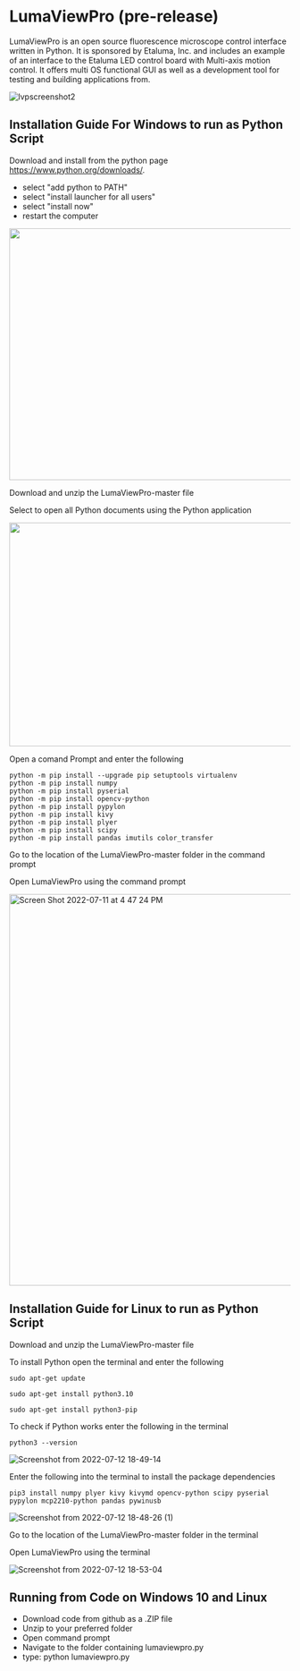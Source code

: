 # LumaViewPro (pre-release) 
LumaViewPro is an open source fluorescence microscope control interface written in Python.  It is sponsored by Etaluma, Inc. and includes an example of an interface to the Etaluma LED control board with Multi-axis motion control. It offers multi OS functional GUI as well as a development tool for testing and building applications from.

![lvpscreenshot2](https://user-images.githubusercontent.com/108957480/179601967-8c2f3be7-5371-4091-9f07-fd34e1c8f9bb.png)


## Installation Guide For Windows to run as Python Script 
Download and install from the python page https://www.python.org/downloads/.
- select "add python to PATH"
- select "install launcher for all users"
- select "install now"
- restart the computer

<img src="https://user-images.githubusercontent.com/108957480/178378391-fffaa372-6472-4022-88e4-571670b97fcd.png" width="800" height="450">

Download and unzip the LumaViewPro-master file 

Select to open all Python documents using the Python application 

<img src="https://user-images.githubusercontent.com/108957480/178375526-ada1cade-14ee-4f9a-8695-8b55f698c4b0.png" width="800" height="400">

Open a comand Prompt and enter the following 
```
python -m pip install --upgrade pip setuptools virtualenv
python -m pip install numpy
python -m pip install pyserial
python -m pip install opencv-python
python -m pip install pypylon
python -m pip install kivy
python -m pip install plyer
python -m pip install scipy
python -m pip install pandas imutils color_transfer
```
Go to the location of the LumaViewPro-master folder in the command prompt

Open LumaViewPro using the command prompt 

<img width="700" alt="Screen Shot 2022-07-11 at 4 47 24 PM" src="https://user-images.githubusercontent.com/108957480/178377130-e620e8a4-de45-4f6b-9031-8c1b18192164.png">


## Installation Guide for Linux to run as Python Script

Download and unzip the LumaViewPro-master file 

To install Python open the terminal and enter the following 

``
sudo apt-get update 
``

``
sudo apt-get install python3.10
``

``
sudo apt-get install python3-pip        
``

To check if Python works enter the following in the terminal

``
python3 --version
``

![Screenshot from 2022-07-12 18-49-14](https://user-images.githubusercontent.com/108957480/178634740-8e8f300d-d2b3-41c8-9e8b-c0db899af022.png)

Enter the following into the terminal to install the package dependencies

``
pip3 install numpy plyer kivy kivymd opencv-python scipy pyserial pypylon mcp2210-python pandas pywinusb
``

![Screenshot from 2022-07-12 18-48-26 (1)](https://user-images.githubusercontent.com/108957480/178635382-b43c80f3-1c32-4e0f-bebf-7bc060824be5.png)

Go to the location of the LumaViewPro-master folder in the terminal 

Open LumaViewPro using the terminal 

![Screenshot from 2022-07-12 18-53-04](https://user-images.githubusercontent.com/108957480/178635069-8e45b9f7-479a-40f0-bc2e-67554b0ff49a.png)


## Running from Code on Windows 10 and Linux
* Download code from github as a .ZIP file
* Unzip to your preferred folder
* Open command prompt
* Navigate to the folder containing lumaviewpro.py
* type: python lumaviewpro.py


